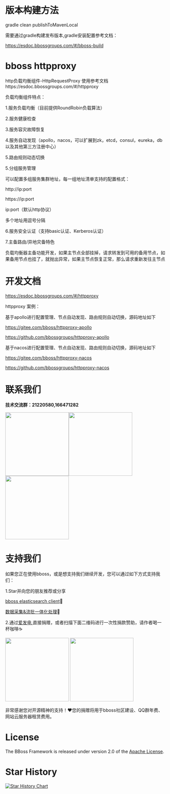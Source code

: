# 版本构建方法

gradle clean publishToMavenLocal

需要通过gradle构建发布版本,gradle安装配置参考文档：

https://esdoc.bbossgroups.com/#/bboss-build

# bboss httpproxy
 http负载均衡组件-HttpRequestProxy  使用参考文档https://esdoc.bbossgroups.com/#/httpproxy

 负载均衡组件特点：

 1.服务负载均衡（目前提供RoundRobin负载算法）

 2.服务健康检查

 3.服务容灾故障恢复

 4.服务自动发现（apollo，nacos，可以扩展到zk，etcd，consul，eureka，db以及其他第三方注册中心）

 5.路由规则动态切换

 5.分组服务管理

 可以配置多组服务集群地址，每一组地址清单支持的配置格式：

 http://ip:port

 https://ip:port

 ip:port（默认http协议）

 多个地址用逗号分隔

 6.服务安全认证（支持basic认证、Kerberos认证）

 7.主备路由/异地灾备特色

 负载均衡器主备功能开发，如果主节点全部挂掉，请求转发到可用的备用节点，如果备用节点也挂了，就抛出异常，如果主节点恢复正常，那么请求重新发往主节点 

# 开发文档

https://esdoc.bbossgroups.com/#/httpproxy

httpproxy 案例：

基于apollo进行配置管理、节点自动发现、路由规则自动切换，源码地址如下

https://gitee.com/bboss/httpproxy-apollo 

https://github.com/bbossgroups/httpproxy-apollo

基于nacos进行配置管理、节点自动发现、路由规则自动切换，源码地址如下

https://gitee.com/bboss/httpproxy-nacos

https://github.com/bbossgroups/httpproxy-nacos

# 联系我们

**技术交流群：21220580,166471282**

<img src="https://esdoc.bbossgroups.com/images/qrcode.jpg"  height="200" width="200"><img src="https://esdoc.bbossgroups.com/images/douyin.png"  height="200" width="200"><img src="https://esdoc.bbossgroups.com/images/wvidio.png"  height="200" width="200">


# 支持我们

如果您正在使用bboss，或是想支持我们继续开发，您可以通过如下方式支持我们：

1.Star并向您的朋友推荐或分享

[bboss elasticsearch client](https://gitee.com/bboss/bboss-elastic)🚀

[数据采集&流批一体化处理](https://gitee.com/bboss/bboss-elastic-tran)🚀

2.通过[爱发电 ](https://afdian.net/a/bbossgroups)直接捐赠，或者扫描下面二维码进行一次性捐款赞助，请作者喝一杯咖啡☕️

<img src="https://esdoc.bbossgroups.com/images/alipay.png"  height="200" width="200">

<img src="https://esdoc.bbossgroups.com/images/wchat.png"   height="200" width="200" />

非常感谢您对开源精神的支持！❤您的捐赠将用于bboss社区建设、QQ群年费、网站云服务器租赁费用。




# License

The BBoss Framework is released under version 2.0 of the [Apache License][].

[Apache License]: http://www.apache.org/licenses/LICENSE-2.0

# Star History

[![Star History Chart](https://api.star-history.com/svg?repos=bbossgroups/bboss-http&type=Date)](https://star-history.com/#bbossgroups/bboss-http&Date)
